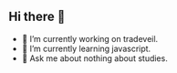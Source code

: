 ## Hi there 👋
- 🔭 I’m currently working on tradeveil.
 - 🌱 I’m currently learning javascript.
- 💬 Ask me about nothing about studies.
<!--
**Jasleen-1207/Jasleen-1207** is a ✨ _special_ ✨ repository because its `README.md` (this file) appears on your GitHub profile.

Here are some ideas to get you started:

- 🔭 I’m currently working on ...
- 🌱 I’m currently learning ...
- 👯 I’m looking to collaborate on ...
- 🤔 I’m looking for help with ...
- 💬 Ask me about ...
- 📫 How to reach me: ...
- 😄 Pronouns: ...
- ⚡ Fun fact: ...
-->
